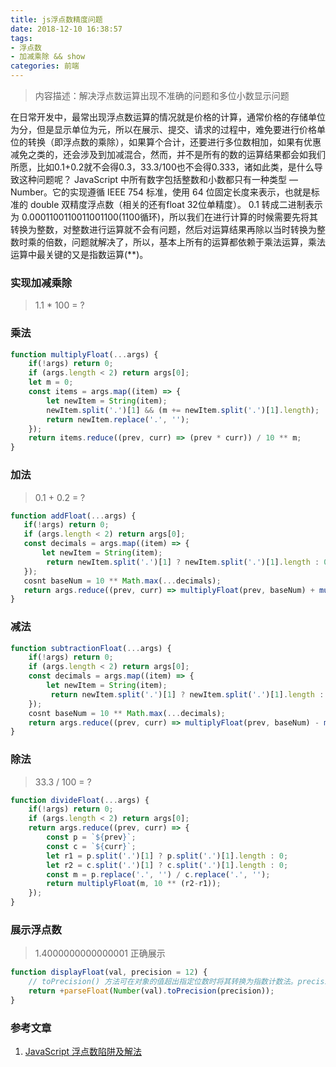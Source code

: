 ```yaml
---
title: js浮点数精度问题
date: 2018-12-10 16:38:57
tags:
- 浮点数
- 加减乘除 && show
categories: 前端
---
```

> 内容描述：解决浮点数运算出现不准确的问题和多位小数显示问题
<p hidden><!--more--></p>

在日常开发中，最常出现浮点数运算的情况就是价格的计算，通常价格的存储单位为分，但是显示单位为元，所以在展示、提交、请求的过程中，难免要进行价格单位的转换（即浮点数的乘除），如果算个合计，还要进行多位数相加，如果有优惠减免之类的，还会涉及到加减混合，然而，并不是所有的数的运算结果都会如我们所愿，比如0.1+0.2就不会得0.3，33.3/100也不会得0.333，诸如此类，是什么导致这种问题呢？
JavaScript 中所有数字包括整数和小数都只有一种类型 — Number。它的实现遵循 IEEE 754 标准，使用 64 位固定长度来表示，也就是标准的 double 双精度浮点数（相关的还有float 32位单精度）。
0.1 转成二进制表示为 0.0001100110011001100(1100循环)，所以我们在进行计算的时候需要先将其转换为整数，对整数进行运算就不会有问题，然后对运算结果再除以当时转换为整数时乘的倍数，问题就解决了，所以，基本上所有的运算都依赖于乘法运算，乘法运算中最关键的又是指数运算(**)。

### 实现加减乘除
> 1.1 * 100 = ?

###  乘法
```javascript
function multiplyFloat(...args) {
    if(!args) return 0;
    if (args.length < 2) return args[0];
    let m = 0;
    const items = args.map((item) => {
        let newItem = String(item);
        newItem.split('.')[1] && (m += newItem.split('.')[1].length);
        return newItem.replace('.', '');
    });
    return items.reduce((prev, curr) => (prev * curr)) / 10 ** m;      
}
```
###  加法
> 0.1 + 0.2 = ?

```javascript
function addFloat(...args) {
   if(!args) return 0;
   if (args.length < 2) return args[0];
   const decimals = args.map((item) => {
       let newItem = String(item);
        return newItem.split('.')[1] ? newItem.split('.')[1].length : 0;
   });
   cosnt baseNum = 10 ** Math.max(...decimals);
   return args.reduce((prev, curr) => multiplyFloat(prev, baseNum) + multiplyFloat(curr, baseNum)) / baseNum;
}
```
### 减法
```javascript
function subtractionFloat(...args) {
    if(!args) return 0;
    if (args.length < 2) return args[0];
    const decimals = args.map((item) => {
        let newItem = String(item);
         return newItem.split('.')[1] ? newItem.split('.')[1].length : 0;
    });
    cosnt baseNum = 10 ** Math.max(...decimals);
    return args.reduce((prev, curr) => multiplyFloat(prev, baseNum) - multiplyFloat(curr, baseNum)) / baseNum;
}
```
### 除法
> 33.3 / 100 = ?

```javascript
function divideFloat(...args) {
    if(!args) return 0;
    if (args.length < 2) return args[0];
    return args.reduce((prev, curr) => {
        const p = `${prev}`;
        const c = `${curr}`;
        let r1 = p.split('.')[1] ? p.split('.')[1].length : 0;
        let r2 = c.split('.')[1] ? c.split('.')[1].length : 0;
        const m = p.replace('.', '') / c.replace('.', '');
        return multiplyFloat(m, 10 ** (r2-r1));
    });
}
```
### 展示浮点数
> 1.4000000000000001 正确展示

```javascript
function displayFloat(val, precision = 12) {
    // toPrecision() 方法可在对象的值超出指定位数时将其转换为指数计数法。precision范围为[1, 21]
    return +parseFloat(Number(val).toPrecision(precision));
}
```
### 参考文章
1. [JavaScript 浮点数陷阱及解法](https://github.com/camsong/blog/issues/9)